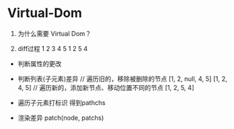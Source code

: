 # Virtual-Dom

1. 为什么需要 Virtual Dom？


2. diff过程
1 2 3 4 5
1 2 5 4

* 判断属性的更改

* 判断列表(子元素)差异
// 遍历旧的，移除被删除的节点
[1, 2, null, 4, 5]
[1, 2, 4, 5]
// 遍历新的，添加新节点、移动位置不同的节点
[1, 2, 5, 4]

* 遍历子元素打标识
得到pathchs

* 渲染差异
patch(node, patchs)
